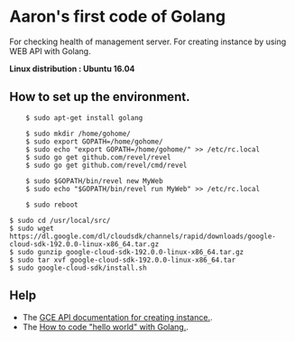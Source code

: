 # Aaron's first code of Golang

For checking health of management server.
For creating instance by using WEB API with Golang.

**Linux distribution : Ubuntu 16.04**



## How to set up the environment.

        $ sudo apt-get install golang

        $ sudo mkdir /home/gohome/
        $ sudo export GOPATH=/home/gohome/
        $ sudo echo "export GOPATH=/home/gohome/" >> /etc/rc.local
        $ sudo go get github.com/revel/revel
        $ sudo go get github.com/revel/cmd/revel

        $ sudo $GOPATH/bin/revel new MyWeb
        $ sudo echo "$GOPATH/bin/revel run MyWeb" >> /etc/rc.local

        $ sudo reboot

	$ sudo cd /usr/local/src/     
	$ sudo wget https://dl.google.com/dl/cloudsdk/channels/rapid/downloads/google-cloud-sdk-192.0.0-linux-x86_64.tar.gz
	$ sudo gunzip google-cloud-sdk-192.0.0-linux-x86_64.tar.gz 
	$ sudo tar xvf google-cloud-sdk-192.0.0-linux-x86_64.tar 
	$ sudo google-cloud-sdk/install.sh



## Help

* The [GCE API documentation for creating instance.](https://cloud.google.com/compute/docs/reference/rest/beta/instances/insert).
* The [How to code "hello world" with Golang.](https://revel.github.io/tutorial/firstapp.html).

